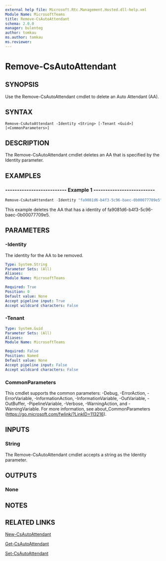 ```yaml
---
external help file: Microsoft.Rtc.Management.Hosted.dll-help.xml
Module Name: MicrosoftTeams
title: Remove-CsAutoAttendant
schema: 2.0.0
manager: bulenteg
author: tomkau
ms.author: tomkau
ms.reviewer:
---
```


# Remove-CsAutoAttendant

## SYNOPSIS
Use the Remove-CsAutoAttendant cmdlet to delete an Auto Attendant (AA).

## SYNTAX

```
Remove-CsAutoAttendant -Identity <String> [-Tenant <Guid>] [<CommonParameters>]
```

## DESCRIPTION
The Remove-CsAutoAttendant cmdlet deletes an AA that is specified by the Identity parameter.

## EXAMPLES

### -------------------------- Example 1 --------------------------
```powershell
Remove-CsAutoAttendant -Identity "fa9081d6-b4f3-5c96-baec-0b00077709e5"
```

This example deletes the AA that has a identity of fa9081d6-b4f3-5c96-baec-0b00077709e5.


## PARAMETERS

### -Identity
The identity for the AA to be removed.


```yaml
Type: System.String
Parameter Sets: (All)
Aliases:
Module Name: MicrosoftTeams

Required: True
Position: 0
Default value: None
Accept pipeline input: True
Accept wildcard characters: False
```

### -Tenant

```yaml
Type: System.Guid
Parameter Sets: (All)
Aliases:
Module Name: MicrosoftTeams

Required: False
Position: Named
Default value: None
Accept pipeline input: False
Accept wildcard characters: False
```

### CommonParameters
This cmdlet supports the common parameters: -Debug, -ErrorAction, -ErrorVariable, -InformationAction, -InformationVariable, -OutVariable, -OutBuffer, -PipelineVariable, -Verbose, -WarningAction, and -WarningVariable. For more information, see about_CommonParameters (https://go.microsoft.com/fwlink/?LinkID=113216).

## INPUTS

### String
The Remove-CsAutoAttendant cmdlet accepts a string as the Identity parameter.


## OUTPUTS

### None


## NOTES

## RELATED LINKS

[New-CsAutoAttendant](New-CsAutoAttendant.md)

[Get-CsAutoAttendant](Get-CsAutoAttendant.md)

[Set-CsAutoAttendant](Set-CsAutoAttendant.md)

